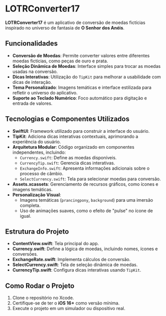 # LOTRConverter17

**LOTRConverter17** é um aplicativo de conversão de moedas fictícias inspirado no universo de fantasia de **O Senhor dos Anéis**.

## Funcionalidades

- **Conversão de Moedas**: Permite converter valores entre diferentes moedas fictícias, como peças de ouro e prata.
- **Seleção Dinâmica de Moedas**: Interface simples para trocar as moedas usadas na conversão.
- **Dicas Interativas**: Utilização do `TipKit` para melhorar a usabilidade com dicas de interação.
- **Tema Personalizado**: Imagens temáticas e interface estilizada para refletir o universo do aplicativo.
- **Suporte ao Teclado Numérico**: Foco automático para digitação e entrada de valores.

## Tecnologias e Componentes Utilizados

- **SwiftUI**: Framework utilizado para construir a interface do usuário.
- **TipKit**: Adiciona dicas interativas contextuais, aprimorando a experiência do usuário.
- **Arquitetura Modular**: Código organizado em componentes independentes, incluindo:
  - `Currency.swift`: Define as moedas disponíveis.
  - `CurrencyTip.swift`: Gerencia dicas interativas.
  - `ExchangeInfo.swift`: Apresenta informações adicionais sobre o processo de câmbio.
  - `SelectCurrency.swift`: Tela para selecionar moedas para conversão.
- **Assets.xcassets**: Gerenciamento de recursos gráficos, como ícones e imagens temáticas.
- **Personalização Visual**:
  - Imagens temáticas (`prancingpony`, `background`) para uma imersão completa.
  - Uso de animações suaves, como o efeito de "pulse" no ícone de igual.

## Estrutura do Projeto

- **ContentView.swift**: Tela principal do app.
- **Currency.swift**: Define a lógica de moedas, incluindo nomes, ícones e conversões.
- **ExchangeRate.swift**: Implementa cálculos de conversão.
- **SelectCurrency.swift**: Tela de seleção dinâmica de moedas.
- **CurrencyTip.swift**: Configura dicas interativas usando `TipKit`.

## Como Rodar o Projeto

1. Clone o repositório no Xcode.
2. Certifique-se de ter o **iOS 16+** como versão mínima.
3. Execute o projeto em um simulador ou dispositivo real.
